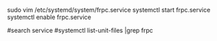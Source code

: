 sudo vim /etc/systemd/system/frpc.service
systemctl start frpc.service
systemctl enable frpc.service

#search service 
#systemctl list-unit-files |grep frpc
